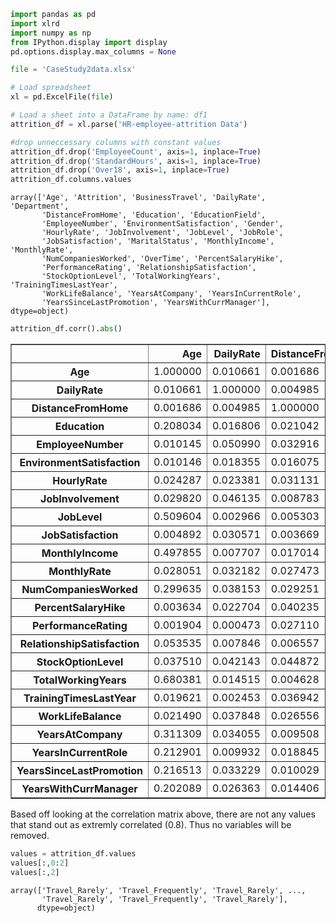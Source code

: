 

```python
import pandas as pd
import xlrd
import numpy as np
from IPython.display import display
pd.options.display.max_columns = None
```


```python
file = 'CaseStudy2data.xlsx'

# Load spreadsheet
xl = pd.ExcelFile(file)

# Load a sheet into a DataFrame by name: df1
attrition_df = xl.parse('HR-employee-attrition Data')
```


```python
#drop unneccessary columns with constant values
attrition_df.drop('EmployeeCount', axis=1, inplace=True)
attrition_df.drop('StandardHours', axis=1, inplace=True)
attrition_df.drop('Over18', axis=1, inplace=True)
attrition_df.columns.values

```




    array(['Age', 'Attrition', 'BusinessTravel', 'DailyRate', 'Department',
           'DistanceFromHome', 'Education', 'EducationField',
           'EmployeeNumber', 'EnvironmentSatisfaction', 'Gender',
           'HourlyRate', 'JobInvolvement', 'JobLevel', 'JobRole',
           'JobSatisfaction', 'MaritalStatus', 'MonthlyIncome', 'MonthlyRate',
           'NumCompaniesWorked', 'OverTime', 'PercentSalaryHike',
           'PerformanceRating', 'RelationshipSatisfaction',
           'StockOptionLevel', 'TotalWorkingYears', 'TrainingTimesLastYear',
           'WorkLifeBalance', 'YearsAtCompany', 'YearsInCurrentRole',
           'YearsSinceLastPromotion', 'YearsWithCurrManager'], dtype=object)




```python
attrition_df.corr().abs()
```




<div>
<style scoped>
    .dataframe tbody tr th:only-of-type {
        vertical-align: middle;
    }

    .dataframe tbody tr th {
        vertical-align: top;
    }

    .dataframe thead th {
        text-align: right;
    }
</style>
<table border="1" class="dataframe">
  <thead>
    <tr style="text-align: right;">
      <th></th>
      <th>Age</th>
      <th>DailyRate</th>
      <th>DistanceFromHome</th>
      <th>Education</th>
      <th>EmployeeNumber</th>
      <th>EnvironmentSatisfaction</th>
      <th>HourlyRate</th>
      <th>JobInvolvement</th>
      <th>JobLevel</th>
      <th>JobSatisfaction</th>
      <th>MonthlyIncome</th>
      <th>MonthlyRate</th>
      <th>NumCompaniesWorked</th>
      <th>PercentSalaryHike</th>
      <th>PerformanceRating</th>
      <th>RelationshipSatisfaction</th>
      <th>StockOptionLevel</th>
      <th>TotalWorkingYears</th>
      <th>TrainingTimesLastYear</th>
      <th>WorkLifeBalance</th>
      <th>YearsAtCompany</th>
      <th>YearsInCurrentRole</th>
      <th>YearsSinceLastPromotion</th>
      <th>YearsWithCurrManager</th>
    </tr>
  </thead>
  <tbody>
    <tr>
      <th>Age</th>
      <td>1.000000</td>
      <td>0.010661</td>
      <td>0.001686</td>
      <td>0.208034</td>
      <td>0.010145</td>
      <td>0.010146</td>
      <td>0.024287</td>
      <td>0.029820</td>
      <td>0.509604</td>
      <td>0.004892</td>
      <td>0.497855</td>
      <td>0.028051</td>
      <td>0.299635</td>
      <td>0.003634</td>
      <td>0.001904</td>
      <td>0.053535</td>
      <td>0.037510</td>
      <td>0.680381</td>
      <td>0.019621</td>
      <td>0.021490</td>
      <td>0.311309</td>
      <td>0.212901</td>
      <td>0.216513</td>
      <td>0.202089</td>
    </tr>
    <tr>
      <th>DailyRate</th>
      <td>0.010661</td>
      <td>1.000000</td>
      <td>0.004985</td>
      <td>0.016806</td>
      <td>0.050990</td>
      <td>0.018355</td>
      <td>0.023381</td>
      <td>0.046135</td>
      <td>0.002966</td>
      <td>0.030571</td>
      <td>0.007707</td>
      <td>0.032182</td>
      <td>0.038153</td>
      <td>0.022704</td>
      <td>0.000473</td>
      <td>0.007846</td>
      <td>0.042143</td>
      <td>0.014515</td>
      <td>0.002453</td>
      <td>0.037848</td>
      <td>0.034055</td>
      <td>0.009932</td>
      <td>0.033229</td>
      <td>0.026363</td>
    </tr>
    <tr>
      <th>DistanceFromHome</th>
      <td>0.001686</td>
      <td>0.004985</td>
      <td>1.000000</td>
      <td>0.021042</td>
      <td>0.032916</td>
      <td>0.016075</td>
      <td>0.031131</td>
      <td>0.008783</td>
      <td>0.005303</td>
      <td>0.003669</td>
      <td>0.017014</td>
      <td>0.027473</td>
      <td>0.029251</td>
      <td>0.040235</td>
      <td>0.027110</td>
      <td>0.006557</td>
      <td>0.044872</td>
      <td>0.004628</td>
      <td>0.036942</td>
      <td>0.026556</td>
      <td>0.009508</td>
      <td>0.018845</td>
      <td>0.010029</td>
      <td>0.014406</td>
    </tr>
    <tr>
      <th>Education</th>
      <td>0.208034</td>
      <td>0.016806</td>
      <td>0.021042</td>
      <td>1.000000</td>
      <td>0.042070</td>
      <td>0.027128</td>
      <td>0.016775</td>
      <td>0.042438</td>
      <td>0.101589</td>
      <td>0.011296</td>
      <td>0.094961</td>
      <td>0.026084</td>
      <td>0.126317</td>
      <td>0.011111</td>
      <td>0.024539</td>
      <td>0.009118</td>
      <td>0.018422</td>
      <td>0.148280</td>
      <td>0.025100</td>
      <td>0.009819</td>
      <td>0.069114</td>
      <td>0.060236</td>
      <td>0.054254</td>
      <td>0.069065</td>
    </tr>
    <tr>
      <th>EmployeeNumber</th>
      <td>0.010145</td>
      <td>0.050990</td>
      <td>0.032916</td>
      <td>0.042070</td>
      <td>1.000000</td>
      <td>0.017621</td>
      <td>0.035179</td>
      <td>0.006888</td>
      <td>0.018519</td>
      <td>0.046247</td>
      <td>0.014829</td>
      <td>0.012648</td>
      <td>0.001251</td>
      <td>0.012944</td>
      <td>0.020359</td>
      <td>0.069861</td>
      <td>0.062227</td>
      <td>0.014365</td>
      <td>0.023603</td>
      <td>0.010309</td>
      <td>0.011240</td>
      <td>0.008416</td>
      <td>0.009019</td>
      <td>0.009197</td>
    </tr>
    <tr>
      <th>EnvironmentSatisfaction</th>
      <td>0.010146</td>
      <td>0.018355</td>
      <td>0.016075</td>
      <td>0.027128</td>
      <td>0.017621</td>
      <td>1.000000</td>
      <td>0.049857</td>
      <td>0.008278</td>
      <td>0.001212</td>
      <td>0.006784</td>
      <td>0.006259</td>
      <td>0.037600</td>
      <td>0.012594</td>
      <td>0.031701</td>
      <td>0.029548</td>
      <td>0.007665</td>
      <td>0.003432</td>
      <td>0.002693</td>
      <td>0.019359</td>
      <td>0.027627</td>
      <td>0.001458</td>
      <td>0.018007</td>
      <td>0.016194</td>
      <td>0.004999</td>
    </tr>
    <tr>
      <th>HourlyRate</th>
      <td>0.024287</td>
      <td>0.023381</td>
      <td>0.031131</td>
      <td>0.016775</td>
      <td>0.035179</td>
      <td>0.049857</td>
      <td>1.000000</td>
      <td>0.042861</td>
      <td>0.027853</td>
      <td>0.071335</td>
      <td>0.015794</td>
      <td>0.015297</td>
      <td>0.022157</td>
      <td>0.009062</td>
      <td>0.002172</td>
      <td>0.001330</td>
      <td>0.050263</td>
      <td>0.002334</td>
      <td>0.008548</td>
      <td>0.004607</td>
      <td>0.019582</td>
      <td>0.024106</td>
      <td>0.026716</td>
      <td>0.020123</td>
    </tr>
    <tr>
      <th>JobInvolvement</th>
      <td>0.029820</td>
      <td>0.046135</td>
      <td>0.008783</td>
      <td>0.042438</td>
      <td>0.006888</td>
      <td>0.008278</td>
      <td>0.042861</td>
      <td>1.000000</td>
      <td>0.012630</td>
      <td>0.021476</td>
      <td>0.015271</td>
      <td>0.016322</td>
      <td>0.015012</td>
      <td>0.017205</td>
      <td>0.029071</td>
      <td>0.034297</td>
      <td>0.021523</td>
      <td>0.005533</td>
      <td>0.015338</td>
      <td>0.014617</td>
      <td>0.021355</td>
      <td>0.008717</td>
      <td>0.024184</td>
      <td>0.025976</td>
    </tr>
    <tr>
      <th>JobLevel</th>
      <td>0.509604</td>
      <td>0.002966</td>
      <td>0.005303</td>
      <td>0.101589</td>
      <td>0.018519</td>
      <td>0.001212</td>
      <td>0.027853</td>
      <td>0.012630</td>
      <td>1.000000</td>
      <td>0.001944</td>
      <td>0.950300</td>
      <td>0.039563</td>
      <td>0.142501</td>
      <td>0.034730</td>
      <td>0.021222</td>
      <td>0.021642</td>
      <td>0.013984</td>
      <td>0.782208</td>
      <td>0.018191</td>
      <td>0.037818</td>
      <td>0.534739</td>
      <td>0.389447</td>
      <td>0.353885</td>
      <td>0.375281</td>
    </tr>
    <tr>
      <th>JobSatisfaction</th>
      <td>0.004892</td>
      <td>0.030571</td>
      <td>0.003669</td>
      <td>0.011296</td>
      <td>0.046247</td>
      <td>0.006784</td>
      <td>0.071335</td>
      <td>0.021476</td>
      <td>0.001944</td>
      <td>1.000000</td>
      <td>0.007157</td>
      <td>0.000644</td>
      <td>0.055699</td>
      <td>0.020002</td>
      <td>0.002297</td>
      <td>0.012454</td>
      <td>0.010690</td>
      <td>0.020185</td>
      <td>0.005779</td>
      <td>0.019459</td>
      <td>0.003803</td>
      <td>0.002305</td>
      <td>0.018214</td>
      <td>0.027656</td>
    </tr>
    <tr>
      <th>MonthlyIncome</th>
      <td>0.497855</td>
      <td>0.007707</td>
      <td>0.017014</td>
      <td>0.094961</td>
      <td>0.014829</td>
      <td>0.006259</td>
      <td>0.015794</td>
      <td>0.015271</td>
      <td>0.950300</td>
      <td>0.007157</td>
      <td>1.000000</td>
      <td>0.034814</td>
      <td>0.149515</td>
      <td>0.027269</td>
      <td>0.017120</td>
      <td>0.025873</td>
      <td>0.005408</td>
      <td>0.772893</td>
      <td>0.021736</td>
      <td>0.030683</td>
      <td>0.514285</td>
      <td>0.363818</td>
      <td>0.344978</td>
      <td>0.344079</td>
    </tr>
    <tr>
      <th>MonthlyRate</th>
      <td>0.028051</td>
      <td>0.032182</td>
      <td>0.027473</td>
      <td>0.026084</td>
      <td>0.012648</td>
      <td>0.037600</td>
      <td>0.015297</td>
      <td>0.016322</td>
      <td>0.039563</td>
      <td>0.000644</td>
      <td>0.034814</td>
      <td>1.000000</td>
      <td>0.017521</td>
      <td>0.006429</td>
      <td>0.009811</td>
      <td>0.004085</td>
      <td>0.034323</td>
      <td>0.026442</td>
      <td>0.001467</td>
      <td>0.007963</td>
      <td>0.023655</td>
      <td>0.012815</td>
      <td>0.001567</td>
      <td>0.036746</td>
    </tr>
    <tr>
      <th>NumCompaniesWorked</th>
      <td>0.299635</td>
      <td>0.038153</td>
      <td>0.029251</td>
      <td>0.126317</td>
      <td>0.001251</td>
      <td>0.012594</td>
      <td>0.022157</td>
      <td>0.015012</td>
      <td>0.142501</td>
      <td>0.055699</td>
      <td>0.149515</td>
      <td>0.017521</td>
      <td>1.000000</td>
      <td>0.010238</td>
      <td>0.014095</td>
      <td>0.052733</td>
      <td>0.030075</td>
      <td>0.237639</td>
      <td>0.066054</td>
      <td>0.008366</td>
      <td>0.118421</td>
      <td>0.090754</td>
      <td>0.036814</td>
      <td>0.110319</td>
    </tr>
    <tr>
      <th>PercentSalaryHike</th>
      <td>0.003634</td>
      <td>0.022704</td>
      <td>0.040235</td>
      <td>0.011111</td>
      <td>0.012944</td>
      <td>0.031701</td>
      <td>0.009062</td>
      <td>0.017205</td>
      <td>0.034730</td>
      <td>0.020002</td>
      <td>0.027269</td>
      <td>0.006429</td>
      <td>0.010238</td>
      <td>1.000000</td>
      <td>0.773550</td>
      <td>0.040490</td>
      <td>0.007528</td>
      <td>0.020608</td>
      <td>0.005221</td>
      <td>0.003280</td>
      <td>0.035991</td>
      <td>0.001520</td>
      <td>0.022154</td>
      <td>0.011985</td>
    </tr>
    <tr>
      <th>PerformanceRating</th>
      <td>0.001904</td>
      <td>0.000473</td>
      <td>0.027110</td>
      <td>0.024539</td>
      <td>0.020359</td>
      <td>0.029548</td>
      <td>0.002172</td>
      <td>0.029071</td>
      <td>0.021222</td>
      <td>0.002297</td>
      <td>0.017120</td>
      <td>0.009811</td>
      <td>0.014095</td>
      <td>0.773550</td>
      <td>1.000000</td>
      <td>0.031351</td>
      <td>0.003506</td>
      <td>0.006744</td>
      <td>0.015579</td>
      <td>0.002572</td>
      <td>0.003435</td>
      <td>0.034986</td>
      <td>0.017896</td>
      <td>0.022827</td>
    </tr>
    <tr>
      <th>RelationshipSatisfaction</th>
      <td>0.053535</td>
      <td>0.007846</td>
      <td>0.006557</td>
      <td>0.009118</td>
      <td>0.069861</td>
      <td>0.007665</td>
      <td>0.001330</td>
      <td>0.034297</td>
      <td>0.021642</td>
      <td>0.012454</td>
      <td>0.025873</td>
      <td>0.004085</td>
      <td>0.052733</td>
      <td>0.040490</td>
      <td>0.031351</td>
      <td>1.000000</td>
      <td>0.045952</td>
      <td>0.024054</td>
      <td>0.002497</td>
      <td>0.019604</td>
      <td>0.019367</td>
      <td>0.015123</td>
      <td>0.033493</td>
      <td>0.000867</td>
    </tr>
    <tr>
      <th>StockOptionLevel</th>
      <td>0.037510</td>
      <td>0.042143</td>
      <td>0.044872</td>
      <td>0.018422</td>
      <td>0.062227</td>
      <td>0.003432</td>
      <td>0.050263</td>
      <td>0.021523</td>
      <td>0.013984</td>
      <td>0.010690</td>
      <td>0.005408</td>
      <td>0.034323</td>
      <td>0.030075</td>
      <td>0.007528</td>
      <td>0.003506</td>
      <td>0.045952</td>
      <td>1.000000</td>
      <td>0.010136</td>
      <td>0.011274</td>
      <td>0.004129</td>
      <td>0.015058</td>
      <td>0.050818</td>
      <td>0.014352</td>
      <td>0.024698</td>
    </tr>
    <tr>
      <th>TotalWorkingYears</th>
      <td>0.680381</td>
      <td>0.014515</td>
      <td>0.004628</td>
      <td>0.148280</td>
      <td>0.014365</td>
      <td>0.002693</td>
      <td>0.002334</td>
      <td>0.005533</td>
      <td>0.782208</td>
      <td>0.020185</td>
      <td>0.772893</td>
      <td>0.026442</td>
      <td>0.237639</td>
      <td>0.020608</td>
      <td>0.006744</td>
      <td>0.024054</td>
      <td>0.010136</td>
      <td>1.000000</td>
      <td>0.035662</td>
      <td>0.001008</td>
      <td>0.628133</td>
      <td>0.460365</td>
      <td>0.404858</td>
      <td>0.459188</td>
    </tr>
    <tr>
      <th>TrainingTimesLastYear</th>
      <td>0.019621</td>
      <td>0.002453</td>
      <td>0.036942</td>
      <td>0.025100</td>
      <td>0.023603</td>
      <td>0.019359</td>
      <td>0.008548</td>
      <td>0.015338</td>
      <td>0.018191</td>
      <td>0.005779</td>
      <td>0.021736</td>
      <td>0.001467</td>
      <td>0.066054</td>
      <td>0.005221</td>
      <td>0.015579</td>
      <td>0.002497</td>
      <td>0.011274</td>
      <td>0.035662</td>
      <td>1.000000</td>
      <td>0.028072</td>
      <td>0.003569</td>
      <td>0.005738</td>
      <td>0.002067</td>
      <td>0.004096</td>
    </tr>
    <tr>
      <th>WorkLifeBalance</th>
      <td>0.021490</td>
      <td>0.037848</td>
      <td>0.026556</td>
      <td>0.009819</td>
      <td>0.010309</td>
      <td>0.027627</td>
      <td>0.004607</td>
      <td>0.014617</td>
      <td>0.037818</td>
      <td>0.019459</td>
      <td>0.030683</td>
      <td>0.007963</td>
      <td>0.008366</td>
      <td>0.003280</td>
      <td>0.002572</td>
      <td>0.019604</td>
      <td>0.004129</td>
      <td>0.001008</td>
      <td>0.028072</td>
      <td>1.000000</td>
      <td>0.012089</td>
      <td>0.049856</td>
      <td>0.008941</td>
      <td>0.002759</td>
    </tr>
    <tr>
      <th>YearsAtCompany</th>
      <td>0.311309</td>
      <td>0.034055</td>
      <td>0.009508</td>
      <td>0.069114</td>
      <td>0.011240</td>
      <td>0.001458</td>
      <td>0.019582</td>
      <td>0.021355</td>
      <td>0.534739</td>
      <td>0.003803</td>
      <td>0.514285</td>
      <td>0.023655</td>
      <td>0.118421</td>
      <td>0.035991</td>
      <td>0.003435</td>
      <td>0.019367</td>
      <td>0.015058</td>
      <td>0.628133</td>
      <td>0.003569</td>
      <td>0.012089</td>
      <td>1.000000</td>
      <td>0.758754</td>
      <td>0.618409</td>
      <td>0.769212</td>
    </tr>
    <tr>
      <th>YearsInCurrentRole</th>
      <td>0.212901</td>
      <td>0.009932</td>
      <td>0.018845</td>
      <td>0.060236</td>
      <td>0.008416</td>
      <td>0.018007</td>
      <td>0.024106</td>
      <td>0.008717</td>
      <td>0.389447</td>
      <td>0.002305</td>
      <td>0.363818</td>
      <td>0.012815</td>
      <td>0.090754</td>
      <td>0.001520</td>
      <td>0.034986</td>
      <td>0.015123</td>
      <td>0.050818</td>
      <td>0.460365</td>
      <td>0.005738</td>
      <td>0.049856</td>
      <td>0.758754</td>
      <td>1.000000</td>
      <td>0.548056</td>
      <td>0.714365</td>
    </tr>
    <tr>
      <th>YearsSinceLastPromotion</th>
      <td>0.216513</td>
      <td>0.033229</td>
      <td>0.010029</td>
      <td>0.054254</td>
      <td>0.009019</td>
      <td>0.016194</td>
      <td>0.026716</td>
      <td>0.024184</td>
      <td>0.353885</td>
      <td>0.018214</td>
      <td>0.344978</td>
      <td>0.001567</td>
      <td>0.036814</td>
      <td>0.022154</td>
      <td>0.017896</td>
      <td>0.033493</td>
      <td>0.014352</td>
      <td>0.404858</td>
      <td>0.002067</td>
      <td>0.008941</td>
      <td>0.618409</td>
      <td>0.548056</td>
      <td>1.000000</td>
      <td>0.510224</td>
    </tr>
    <tr>
      <th>YearsWithCurrManager</th>
      <td>0.202089</td>
      <td>0.026363</td>
      <td>0.014406</td>
      <td>0.069065</td>
      <td>0.009197</td>
      <td>0.004999</td>
      <td>0.020123</td>
      <td>0.025976</td>
      <td>0.375281</td>
      <td>0.027656</td>
      <td>0.344079</td>
      <td>0.036746</td>
      <td>0.110319</td>
      <td>0.011985</td>
      <td>0.022827</td>
      <td>0.000867</td>
      <td>0.024698</td>
      <td>0.459188</td>
      <td>0.004096</td>
      <td>0.002759</td>
      <td>0.769212</td>
      <td>0.714365</td>
      <td>0.510224</td>
      <td>1.000000</td>
    </tr>
  </tbody>
</table>
</div>



Based off looking at the correlation matrix above, there are not any values that stand out as extremly correlated (0.8). Thus no variables will be removed.


```python
values = attrition_df.values
values[:,0:2]
values[:,2]
```




    array(['Travel_Rarely', 'Travel_Frequently', 'Travel_Rarely', ...,
           'Travel_Rarely', 'Travel_Frequently', 'Travel_Rarely'],
          dtype=object)


